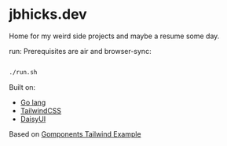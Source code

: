 # jbhicks.dev

Home for my weird side projects and maybe a resume some day.

run:
Prerequisites are air and browser-sync:

``` bash

./run.sh

```

Built on:

* [Go lang](http://go.dev)
* [TailwindCSS](https://tailwindcss.com)
* [DaisyUI](https://daisyui.com)

Based on [Gomponents Tailwind Example](https://github.com/maragudk/gomponents-tailwind-example)
